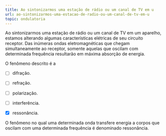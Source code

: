 ```yaml
---
title: Ao sintonizarmos uma estação de rádio ou um canal de TV em u
url: ao-sintonizarmos-uma-estacao-de-radio-ou-um-canal-de-tv-em-u
topic: ondulatoria
---
```



Ao sintonizarmos uma estação de rádio ou um canal de TV em um aparelho, estamos alterando algumas características elétricas de seu circuito receptor. Das inúmeras ondas eletromagnéticas que chegam simultaneamente ao receptor, somente aquelas que oscilam com determinada frequência resultarão em máxima absorção de energia.

O fenômeno descrito é a



- [ ] difração.
- [ ] refração.
- [ ] polarização.
- [ ] interferência.
- [x] ressonância.


O fenômeno no qual uma determinada onda transfere energia a corpos que oscilam com uma determinada frequência é denominado ressonância.
